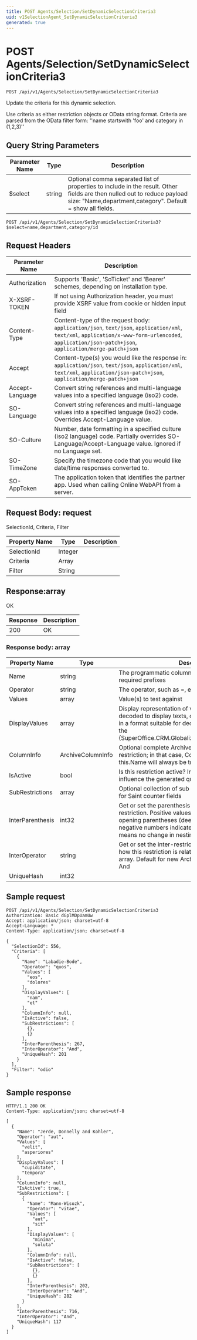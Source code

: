 ```yaml
---
title: POST Agents/Selection/SetDynamicSelectionCriteria3
uid: v1SelectionAgent_SetDynamicSelectionCriteria3
generated: true
---
```


# POST Agents/Selection/SetDynamicSelectionCriteria3

```http
POST /api/v1/Agents/Selection/SetDynamicSelectionCriteria3
```

Update the criteria for this dynamic selection.


Use criteria as either restriction objects or OData string format. Criteria are parsed from the OData filter form: ''name startswith 'foo' and category in (1,2,3)''






## Query String Parameters

| Parameter Name | Type |  Description |
|----------------|------|--------------|
| $select | string |  Optional comma separated list of properties to include in the result. Other fields are then nulled out to reduce payload size: "Name,department,category". Default = show all fields. |

```http
POST /api/v1/Agents/Selection/SetDynamicSelectionCriteria3?$select=name,department,category/id
```


## Request Headers

| Parameter Name | Description |
|----------------|-------------|
| Authorization  | Supports 'Basic', 'SoTicket' and 'Bearer' schemes, depending on installation type. |
| X-XSRF-TOKEN   | If not using Authorization header, you must provide XSRF value from cookie or hidden input field |
| Content-Type | Content-type of the request body: `application/json`, `text/json`, `application/xml`, `text/xml`, `application/x-www-form-urlencoded`, `application/json-patch+json`, `application/merge-patch+json` |
| Accept         | Content-type(s) you would like the response in: `application/json`, `text/json`, `application/xml`, `text/xml`, `application/json-patch+json`, `application/merge-patch+json` |
| Accept-Language | Convert string references and multi-language values into a specified language (iso2) code. |
| SO-Language | Convert string references and multi-language values into a specified language (iso2) code. Overrides Accept-Language value. |
| SO-Culture | Number, date formatting in a specified culture (iso2 language) code. Partially overrides SO-Language/Accept-Language value. Ignored if no Language set. |
| SO-TimeZone | Specify the timezone code that you would like date/time responses converted to. |
| SO-AppToken | The application token that identifies the partner app. Used when calling Online WebAPI from a server. |

## Request Body: request 

SelectionId, Criteria, Filter 

| Property Name | Type |  Description |
|----------------|------|--------------|
| SelectionId | Integer |  |
| Criteria | Array |  |
| Filter | String |  |

## Response:array

OK

| Response | Description |
|----------------|-------------|
| 200 | OK |

### Response body: array

| Property Name | Type |  Description |
|----------------|------|--------------|
| Name | string | The programmatic column name, including any required prefixes |
| Operator | string | The operator, such as =, etc |
| Values | array | Value(s) to test against |
| DisplayValues | array | Display representation of value(s) - list ID's are decoded to display texts, other values are represented in a format suitable for decoding and display through the {SuperOffice.CRM.Globalization.CultureDataFormatter}. |
| ColumnInfo | ArchiveColumnInfo | Optional complete ArchiveColumnInfo for this restriction; in that case, ColumnInfo.Name == this.Name will always be true |
| IsActive | bool | Is this restriction active?  Inactive restrictions will not influence the generated query |
| SubRestrictions | array | Optional collection of sub criteria, usually null but set for Saint counter fields |
| InterParenthesis | int32 | Get or set the parenthesis (if any) associated with this restriction. Positive values indicate a number of opening parentheses (deepening nesting level), while negative numbers indicate closing parentheses. Zero means no change in nesting level (no parentheses). |
| InterOperator | string | Get or set the inter-restriction operator that describes how this restriction is related to the next one in an array. Default for new ArchiveRestrictionInfo objects is And |
| UniqueHash | int32 |  |

## Sample request

```http!
POST /api/v1/Agents/Selection/SetDynamicSelectionCriteria3
Authorization: Basic dGplMDpUamUw
Accept: application/json; charset=utf-8
Accept-Language: *
Content-Type: application/json; charset=utf-8

{
  "SelectionId": 556,
  "Criteria": [
    {
      "Name": "Labadie-Bode",
      "Operator": "quos",
      "Values": [
        "eos",
        "dolores"
      ],
      "DisplayValues": [
        "nam",
        "et"
      ],
      "ColumnInfo": null,
      "IsActive": false,
      "SubRestrictions": [
        {},
        {}
      ],
      "InterParenthesis": 267,
      "InterOperator": "And",
      "UniqueHash": 201
    }
  ],
  "Filter": "odio"
}
```

## Sample response

```http_
HTTP/1.1 200 OK
Content-Type: application/json; charset=utf-8

[
  {
    "Name": "Jerde, Donnelly and Kohler",
    "Operator": "aut",
    "Values": [
      "velit",
      "asperiores"
    ],
    "DisplayValues": [
      "cupiditate",
      "tempora"
    ],
    "ColumnInfo": null,
    "IsActive": true,
    "SubRestrictions": [
      {
        "Name": "Mann-Wisozk",
        "Operator": "vitae",
        "Values": [
          "aut",
          "sit"
        ],
        "DisplayValues": [
          "minima",
          "soluta"
        ],
        "ColumnInfo": null,
        "IsActive": false,
        "SubRestrictions": [
          {},
          {}
        ],
        "InterParenthesis": 202,
        "InterOperator": "And",
        "UniqueHash": 282
      }
    ],
    "InterParenthesis": 716,
    "InterOperator": "And",
    "UniqueHash": 117
  }
]
```
